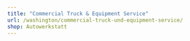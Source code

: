 ```yaml
---
title: "Commercial Truck & Equipment Service"
url: /washington/commercial-truck-und-equipment-service/
shop: Autowerkstatt
---
```

